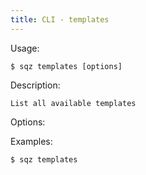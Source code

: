 ```yaml
---
title: CLI - templates
---
```

 
 Usage: 

    $ sqz templates [options]

 Description:

    List all available templates

 Options:


 Examples:

    $ sqz templates 

